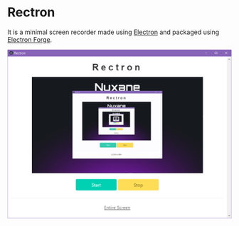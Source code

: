 # Rectron
It is a minimal screen recorder made using [Electron](https://www.electronjs.org/) and packaged using [Electron Forge](https://www.electronforge.io/).

![](https://github.com/Gamedemons/rectron/blob/main/assets/readme_preview.png)
